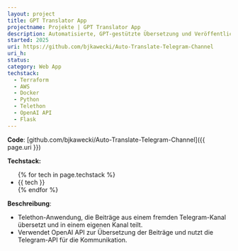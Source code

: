```yaml
---
layout: project
title: GPT Translator App
projectname: Projekte | GPT Translator App
description: Automatisierte, GPT-gestützte Übersetzung und Veröffentlichung von Inhalten in Telegram-Kanälen.
started: 2025
uri: https://github.com/bjkawecki/Auto-Translate-Telegram-Channel
uri_h:
status:
category: Web App
techstack:
  - Terraform
  - AWS
  - Docker
  - Python
  - Telethon
  - OpenAI API
  - Flask
---
```


**Code**: [github.com/bjkawecki/Auto-Translate-Telegram-Channel]({{ page.uri }})

**Techstack:**

<ul>
{% for tech in page.techstack %}
<li>{{ tech }}</li>
{% endfor %}
</ul>

**Beschreibung**:

- Telethon-Anwendung, die Beiträge aus einem fremden Telegram-Kanal übersetzt und in einem eigenen Kanal teilt.
- Verwendet OpenAI API zur Übersetzung der Beiträge und nutzt die Telegram-API für die Kommunikation.
